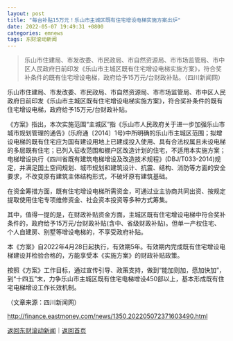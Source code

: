 ```yaml
---
layout: post
title: "每台补贴15万元！乐山市主城区既有住宅增设电梯实施方案出炉"
date: 2022-05-07 19:49:31 +0800
categories: emnews
tags: 东财滚动新闻
---
```

> 乐山市住建局、市发改委、市民政局、市自然资源局、市市场监管局、市中区人民政府日前印发《乐山市主城区既有住宅增设电梯实施方案》，符合奖补条件的既有住宅增设电梯，政府给予15万元/台财政补贴。（四川新闻网）

<p>乐山市住建局、市发改委、市民政局、市自然资源局、市市场监管局、市中区人民政府日前印发《乐山市主城区既有住宅增设电梯实施方案》，符合奖补条件的既有住宅增设电梯，政府给予15万元/台财政补贴。</p>
 <p>《方案》指出，本次实施范围“主城区”指《乐山市人民政府关于进一步加强乐山市城市规划管理的通告》(乐府通〔2014〕1号)中所明确的乐山市主城区范围；拟增设电梯的既有住宅应为国有建设用地上已建成投入使用、具有合法权属且未设电梯的多层既有住宅；已列入征收范围和棚户区改造计划的住宅，不适用本实施方案；电梯增设执行《四川省既有建筑电梯增设及改造技术规程》(DBJ/T033-2014)规定，并满足国土空间规划、城市规划和建筑设计、抗震、结构、消防等方面的安全要求，不改变原有建筑主体结构形式，不破坏原有建筑基础。</p>
 <p>在资金筹措方面，既有住宅增设电梯所需资金，可通过业主协商共同出资、按规定提取使用住宅专项维修资金、社会资本投资等多种方式筹集。</p>
 <p>其中，值得一提的是，在财政补贴资金方面，主城区既有住宅增设电梯中符合奖补条件的，政府给予15万元/台财政补贴(含中、省级财政补贴)。但单一产权住宅、个人自建房、别墅等增设电梯的，不享受政府补贴。</p>
 <p>本《方案》自2022年4月28日起执行，有效期5年。有效期内完成既有住宅增设电梯建设并检验合格的，方能享受本《实施方案》的财政补贴政策。</p>
 <p>按照《方案》工作目标，通过宣传引导、政策支持，做到“能加则加，愿加快加”，到“十四五”末，力争乐山市主城区既有住宅电梯增设450部以上，基本形成既有住宅电梯增设工作长效机制。 </p><p class="em_media">（文章来源：四川新闻网）</p>

<http://finance.eastmoney.com/news/1350,202205072371603490.html>

[返回东财滚动新闻](//finews.withounder.com/emnews/)｜[返回首页](//finews.withounder.com/)